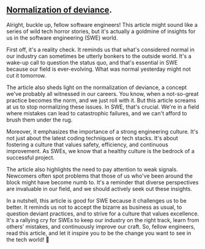 
## [Normalization of deviance](https://danluu.com/wat/).

Alright, buckle up, fellow software engineers! This article might sound like a series of wild tech horror stories, but it's actually a goldmine of insights for us in the software engineering (SWE) world.

First off, it's a reality check. It reminds us that what's considered normal in our industry can sometimes be utterly bonkers to the outside world. It's a wake-up call to question the status quo, and that's essential in SWE because our field is ever-evolving. What was normal yesterday might not cut it tomorrow.

The article also sheds light on the normalization of deviance, a concept we've probably all witnessed in our careers. You know, when a not-so-great practice becomes the norm, and we just roll with it. But this article screams at us to stop normalizing these issues. In SWE, that's crucial. We're in a field where mistakes can lead to catastrophic failures, and we can't afford to brush them under the rug.

Moreover, it emphasizes the importance of a strong engineering culture. It's not just about the latest coding techniques or tech stacks. It's about fostering a culture that values safety, efficiency, and continuous improvement. As SWEs, we know that a healthy culture is the bedrock of a successful project.

The article also highlights the need to pay attention to weak signals. Newcomers often spot problems that those of us who've been around the block might have become numb to. It's a reminder that diverse perspectives are invaluable in our field, and we should actively seek out these insights.

In a nutshell, this article is good for SWE because it challenges us to be better. It reminds us not to accept the bizarre as business as usual, to question deviant practices, and to strive for a culture that values excellence. It's a rallying cry for SWEs to keep our industry on the right track, learn from others' mistakes, and continuously improve our craft. So, fellow engineers, read this article, and let it inspire you to be the change you want to see in the tech world! 🚀
